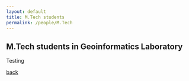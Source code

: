 ```yaml
---
layout: default
title: M.Tech students
permalink: /people/M.Tech
---
```

## M.Tech students in Geoinformatics Laboratory
Testing

[back](./)
